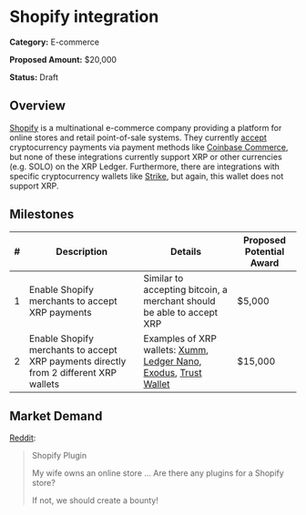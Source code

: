 # Shopify integration

**Category:** E-commerce

**Proposed Amount:** $20,000

**Status:** Draft

## Overview

[Shopify](https://www.shopify.com/) is a multinational e-commerce company providing a platform for online stores and retail point-of-sale systems. They currently [accept](https://help.shopify.com/en/manual/payments/additional-payment-methods/cryptocurrency) cryptocurrency payments via payment methods like [Coinbase Commerce](https://commerce.coinbase.com/integrate/shopify), but none of these integrations currently support XRP or other currencies (e.g. SOLO) on the XRP Ledger. Furthermore, there are integrations with specific cryptocurrency wallets like [Strike](https://www.coindesk.com/business/2022/05/19/shopify-expands-crypto-payment-options-with-cryptocom-pact/), but again, this wallet does not support XRP.

## Milestones

| # | Description | Details | Proposed Potential Award |
| --- | --- | --- | --- |
| 1 | Enable Shopify merchants to accept XRP payments | Similar to accepting bitcoin, a merchant should be able to accept XRP | $5,000 |
| 2 | Enable Shopify merchants to accept XRP payments directly from 2 different XRP wallets | Examples of XRP wallets: [Xumm](https://xumm.app/), [Ledger Nano](https://www.ledger.com/), [Exodus](https://www.exodus.com/), [Trust Wallet](https://trustwallet.com/xrp-wallet/) | $15,000 |

## Market Demand

[Reddit](https://www.reddit.com/r/Ripple/comments/6xfygg/shopify_plugin/):
> Shopify Plugin
>
> My wife owns an online store ... Are there any plugins for a Shopify store?
>
> If not, we should create a bounty!

